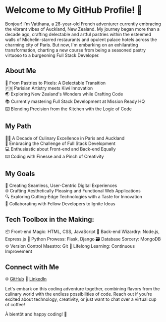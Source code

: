 
# Welcome to My GitHub Profile! 👋

Bonjour! I'm Vatthana, a 28-year-old French adventurer currently embracing the vibrant vibes of Auckland, New Zealand. My journey began more than a decade ago, crafting delectable and artful pastries within the esteemed walls of Michelin-starred restaurants and opulent palace hotels across the charming city of Paris. But now, I'm embarking on an exhilarating transformation, charting a new course from being a seasoned pastry virtuoso to a burgeoning Full Stack Developer.

## About Me

🥐 From Pastries to Pixels: A Delectable Transition  
🇫🇷 Parisian Artistry meets Kiwi Innovation  
🌏 Exploring New Zealand's Wonders while Crafting Code  
📚 Currently mastering Full Stack Development at Mission Ready HQ  
⌨️ Blending Precision from the Kitchen with the Logic of Code  

## My Path

👨‍🍳 A Decade of Culinary Excellence in Paris and Auckland  
📜 Embracing the Challenge of Full Stack Development  
💻 Enthusiastic about Front-end and Back-end Equally  
⌨️ Coding with Finesse and a Pinch of Creativity  

## My Goals

🚀 Creating Seamless, User-Centric Digital Experiences  
🌐 Crafting Aesthetically Pleasing and Functional Web Applications  
🔍 Exploring Cutting-Edge Technologies with a Taste for Innovation  
🤝 Collaborating with Fellow Developers to Ignite Ideas  

## Tech Toolbox in the Making:

📦 Front-end Magic: HTML, CSS, JavaScript
📡 Back-end Wizardry: Node.js, Express.js
🐍 Python Prowess: Flask, Django
🗃️ Database Sorcery: MongoDB
⚙️ Version Control Maestro: Git
🚀 Lifelong Learning: Continuous Improvement


## Connect with Me

🌐 [GitHub](https://github.com/VatthanaB) 
👔 [LinkedIn](https://www.linkedin.com/in/vatthana-boulom/)  

Let's embark on this coding adventure together, combining flavors from the culinary world with the endless possibilities of code. Reach out if you're excited about technology, creativity, or just want to chat over a virtual cup of coffee!

À bientôt and happy coding! 🚀
